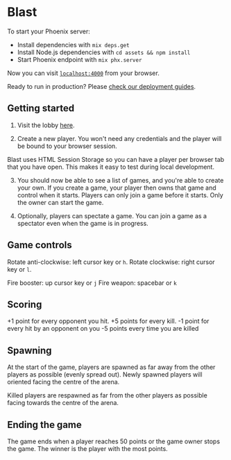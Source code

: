 # Blast

To start your Phoenix server:

- Install dependencies with `mix deps.get`
- Install Node.js dependencies with `cd assets && npm install`
- Start Phoenix endpoint with `mix phx.server`

Now you can visit [`localhost:4000`](http://localhost:4000) from your browser.

Ready to run in production? Please [check our deployment guides](https://hexdocs.pm/phoenix/deployment.html).

## Getting started

1. Visit the lobby [here](http://localost:4000/lobby).

2. Create a new player. You won't need any credentials and the player will be bound to your browser session.

Blast uses HTML Session Storage so you can have a player per browser tab that you have open. This makes it easy to test during local development.

3. You should now be able to see a list of games, and you're able to create your own. If you create a game, your player then owns that game and control when it starts. Players can only join a game before it starts. Only the owner can start the game.

4. Optionally, players can spectate a game. You can join a game as a spectator even when the game is in progress.

## Game controls

Rotate anti-clockwise: left cursor key or `h`.
Rotate clockwise: right cursor key or `l`.

Fire booster: up cursor key or `j`
Fire weapon: spacebar or `k`

## Scoring

+1 point for every opponent you hit.
+5 points for every kill.
-1 point for every hit by an opponent on you
-5 points every time you are killed

## Spawning

At the start of the game, players are spawned as far away from the other players as possible (evenly spread out). Newly spawned players will oriented facing the centre of the arena.

Killed players are respawned as far from the other players as possible facing towards the centre of the arena.

## Ending the game

The game ends when a player reaches 50 points or the game owner stops the game. The winner is the player with the most points.
